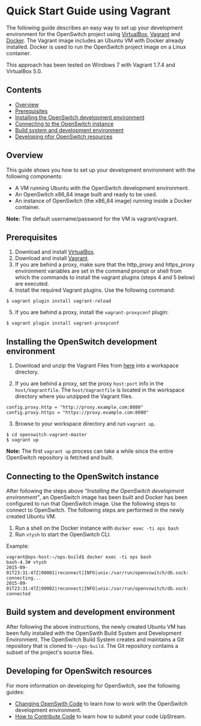 # Quick Start Guide using Vagrant

The following guide describes an easy way to set up your development environment for the OpenSwitch project using  [VirtualBox](https://www.virtualbox.org/), [Vagrant](https://www.vagrantup.com/) and [Docker](https://www.docker.com).  The Vagrant image includes an Ubuntu VM with Docker already installed. Docker is used to run the OpenSwitch project image on a Linux container.

This approach has been tested on Windows 7 with Vagrant 1.7.4 and VirtualBox 5.0.

## Contents

- [Overview](#overview)
- [Prerequisites](#prerequisites)
- [Installing the OpenSwitch development environment](#installing-the-openswitch-development-environment)
- [Connecting to the OpenSwitch instance](#connecting-to-the-openswitch-instance)
- [Build system and development environment](#build-system-and-development-environment)
- [Developing nfor OpenSwitch resources](#developing-for-openswitch-resources)

## Overview
This guide shows you how to set up your development environment with the following components:
* A VM running Ubuntu with the OpenSwitch development environment.
* An OpenSwitch x86_64 image built and ready to be used.
* An instance of OpenSwitch (the x86_64 image) running inside a Docker container.

**Note:** The default username/password for the VM is vagrant/vagrant.

## Prerequisites
1. Download and install [VirtualBox](https://www.virtualbox.org/).
2. Download and install [Vagrant](https://www.vagrantup.com/).
3. If you are behind a proxy, make sure that the http_proxy and https_proxy environment variables are set in the command prompt or shell from which the commands to install the vagrant plugins (steps 4 and 5 below) are executed.
4. Install the required Vagrant plugins. Use the following command:
```
$ vagrant plugin install vagrant-reload
```
5. If you are behind a proxy, install the `vagrant-proxyconf` plugin:
```
$ vagrant plugin install vagrant-proxyconf
```

## Installing the OpenSwitch development environment

1. Download and unzip the Vagrant Files from [here](https://github.com/shadansari/openswitch-vagrant/archive/master.zip) into a workspace directory.

2. If you are behind a proxy, set the proxy `host:port` info in the `host/Vagrantfile`. The `host/Vagrantfile` is located in the workspace directory where you unzipped the Vagrant files.
```
config.proxy.http = "http://proxy.example.com:8080"
config.proxy.https = "https://proxy.example.com:8080"
```
3. Browse to your workspace directory and run `vagrant up`.
```
$ cd openswitch-vagrant-master
$ vagrant up
```
**Note:** The first `vagrant up` process can take a while since the entire OpenSwitch repository is fetched and built.

## Connecting to the OpenSwitch instance
After following the steps above *"Installing the OpenSwitch development environment"*, an OpenSwitch image has been built and Docker has been configured to run that OpenSwitch image. Use the following steps to connect to OpenSwitch. The following steps are performed in the newly created Ubuntu VM.

1. Run a shell on the Docker instance with `docker exec -ti ops bash`
2. Run `vtysh` to start the OpenSwitch  CLI.

Example:

```
vagrant@ops-host:~/ops-build$ docker exec -ti ops bash
bash-4.3# vtysh
2015-09-01T23:31:47Z|00001|reconnect|INFO|unix:/var/run/openvswitch/db.sock: connecting...
2015-09-01T23:31:47Z|00002|reconnect|INFO|unix:/var/run/openvswitch/db.sock: connected
```

## Build system and development environment
After following the above instructions, the newly created Ubuntu VM has been fully installed with the OpenSwith Build System and Development Environment. The OpenSwitch Build System creates and maintains a Git repository that is cloned to `~/ops-build`. The Git repository contains a subset of the project's source files.


## Developing for OpenSwitch resources
For more information on developing for OpenSwitch, see the following guides:
* [Changing OpenSwith Code](changing-openswitch-code) to learn how to work with the OpenSwitch development environment.
* [How to Contribute Code](contribute-code) to learn how to submit your code UpStream.
